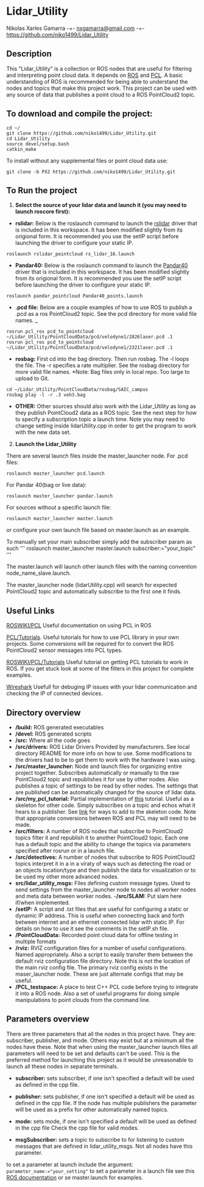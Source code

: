 # Lidar_Utility
Nikolas Xarles Gamarra -+- nxgamarra@gmail.com -+- https://github.com/niko1499/Lidar_Utility
## Description 
This "Lidar_Utility" is a collection or ROS nodes that are useful for filtering and interpreting point cloud data. It depends on [ROS](http://wiki.ros.org/) and [PCL](http://pointclouds.org/documentation/). A basic understanding of ROS is recommended for being able to understand the nodes and topics that make this project work. This project can be used with any source of data that publishes a point cloud to a ROS PointCloud2 topic. 

## To download and compile the project:
```
cd ~/
git clone https://github.com/niko1499/Lidar_Utility.git
cd Lidar_Utility
source devel/setup.bash 
catkin_make
```
To install without any supplemental files or point cloud data use:
```
git clone -b PX2 https://github.com/niko1499/Lidar_Utility.git
```
## To Run the project
1. **Select the source of your lidar data and launch it (you may need to launch roscore first):**

- **rslidar:** Below is the roslaunch command to launch the [rslidar](http://www.robosense.ai/) driver that is included in this workspace. It has been modified slightly from its origional form. It is recommended you use the setIP script before launching the driver to configure your static IP. 
```
roslaunch rslidar_pointcloud rs_lidar_16.launch
```
- **Pandar40:** Below is the roslaunch command to launch the [Pandar40](http://www.hesaitech.com/en/index.html) driver that is included in this workspace. It has been modified slightly from its origional form. It is recommended you use the setIP script before launching the driver to configure your static IP. 
```
roslaunch pandar_pointcloud Pandar40_points.launch
```
- **.pcd file:** Below are a couple examples of how to use ROS to publish a .pcd as a ros PointCloud2 topic. See the pcd directory for more valid file names. 
_
```
rosrun pcl_ros pcd_to_pointcloud ~/Lidar_Utility/PointCloudData/pcd/velodyne1/2826laser.pcd .1
rosrun pcl_ros pcd_to_pointcloud ~/Lidar_Utility/PointCloudData/pcd/velodyne1/2321laser.pcd .1
```
- **rosbag:**
First cd into the bag directory. Then run rosbag. The -l loops the file. The -r specifies a rate multiplier. See the rosbag directory for more valid file names. *Note: Bag files only in local repo. Too large to upload to Git. 
```
cd ~/Lidar_Utility/PointCloudData/rosbag/SAIC_campus
rosbag play -l -r .3 veh3.bag
```
- **OTHER:**
Other sources should also work with the Lidar_Utility as long as they publish PointCloud2
data as a ROS topic. See the next step for how to specify a subscription topic a launch time. Note you may need to change setting inside lidarUtility.cpp in order to get the program to work with the new data set.

2. **Launch the Lidar_Utility**	

There are several launch files inside the master_launcher node. 
For .pcd files:
```
roslaunch master_launcher pcd.launch
```
For Pandar 40(bag or live data):
```
roslaunch master_launcher pandar.launch
```
For sources without a specific launch file:
```
roslaunch master_launcher master.launch
```
or configure your own launch file based on master.launch as an example.


To manually set your main subscriber simply add the subscriber param as such
'''
roslaunch master_launcher master.launch subscriber:="your_topic"
'''

The master.launch will launch other launch files with the naming convention node_name_slave.launch.

The master_launcher node (lidarUtility.cpp) will search for expected PointCloud2 topic and automatically subscribe to the first one it finds. 


## Useful Links
[ROSWIKI/PCL](wiki.ros.org/pcl) Useful documentation on using PCL in ROS

[PCL/Tutorials](http://pointclouds.org/documentation/tutorials/). Useful tutorials for how to use PCL library in your own projects. Some conversions will be required for to convert the ROS PointCloud2 sensor messages into PCL types. 

[ROSWIKI/PCL/Tutorials](http://wiki.ros.org/pcl/Tutorials) Useful tutorial on getting PCL tutorials to work in ROS. If you get stuck look at some of the filters in this project for complete examples. 
 
[Wireshark](https://www.wireshark.org/) Usefull for debuging IP issues with your lidar communication and checking the IP of connected devices. 

## Directory overview
- **/build:** 
ROS generated executables
- **/devel:** 
ROS generated scripts
- **/src:** 
Where all the code goes
- **/src/drivers:** 
ROS Lidar Drivers Provided by manufacturers. See local directory README for more info on how to use. Some modifications to the drivers had to be to get them to work with the hardware I was using. 
- **/src/master_launcher:** 
Node and launch files for organizing entire project together. Subscribes automatically or manually to the raw PointCloud2 topic and republishes it for use by other nodes. Also publishes a topic of settings to be read by other nodes. The settings that are published can be automatically changed for the source of lidar data. 
- **/src/my_pcl_tutorial:** 
Partial implementation of [this](http://wiki.ros.org/pcl/Tutorials) tutorial. Useful as a skeleton for other code. Simply subscribes on a topic and echos what it hears to a publisher. See [link](http://www.pointclouds.org/documentation/tutorials/) for ways to add to the skeleton code. Note that appropriate conversions between ROS and PCL may will need to be made. 
- **/src/filters:** 
A number of ROS nodes that subscribe to PointCloud2 topics filter it and republish it to another PointCloud2 topic. Each one has a default topic and the ability to change the topics via parameters specified after rosrun or in a launch file.
- **/src/detectives:** 
A number of nodes that subscribe to ROS PointCloud2 topics interpret it in a in a viraty of ways such as detecting the road or an objects location/type and then publish the data for visualization or to be used my other more advanced nodes.
- **src/lidar_utility_msgs:**
Files defining custom message types. Used to send settings from the master_launcher node to nodes all worker nodes and meta data between worker nodes. 
-**/src/SLAM:** 
Put slam here if/when implemented.
- **/setIP:** 
A script and .txt files that are useful for configuring a static or dynamic IP address. This is useful when connecting back and forth between internet and an ethernet connected lidar with static IP. For details on how to use it see the comments in the setIP.sh file.
- **/PointCloudData:**
Recorded point cloud data for offline testing in multiple formats
- **/rviz:** 
RVIZ configuration files for a number of useful configurations. Named appropriately. Also a script to easily transfer them between the default rviz configuration file directory. Note this is not the location of the main rviz config file. The primary rviz config exists in the maser_launcher node. These are just alternate configs that may be useful. 
- **/PCL_testspace:**
 A place to test C++ PCL code before trying to integrate it into a ROS node. Also a set of useful programs for doing simple manipulations to point clouds from the command line. 

## Parameters overview
There are three parameters that all the nodes in this project have. They are: subscriber, publisher, and mode. Others may exist but at a minimum all the nodes have these. Note that when using the master_launcher launch files all parameters will need to be set and defaults can't be used. This is the preferred method for launching this project as it would be unreasonable to launch all these nodes in separate terminals. 

- **subscriber:** sets subscriber, if one isn't specified a default will be used as defined in the cpp file.

- **publisher:** sets publisher, if one isn't specified a default will be used as defined in the cpp file. If the node has multiple publishers the parameter will be used as a prefix for other automatically named topics. 

- **mode:** sets mode, if one isn't specified a default will be used as defined in the cpp file
Check the cpp file for valid modes.


- **msgSubscriber:** sets a topic to subscribe to for listening to custom messages that are defined in lidar_utility_msgs. Not all nodes have this parameter. 

to set a parameter at launch include the argument: ```parameter_name:="your_setting"```
to set a parameter in a launch file see this [ROS documentation](http://wiki.ros.org/roslaunch/) or se master.launch for examples. 




